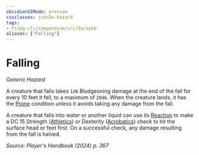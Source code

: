 ```yaml
---
obsidianUIMode: preview
cssclasses: json5e-hazard
tags:
- ttrpg-cli/compendium/src/5e/xphb
aliases: ["Falling"]
---
```

# Falling
*Generic Hazard*  

A creature that falls takes `1d6` Bludgeoning damage at the end of the fall for every 10 feet it fell, to a maximum of `20d6`. When the creature lands, it has the [Prone](2-Mechanics/CLI/rules/conditions.md#Prone) condition unless it avoids taking any damage from the fall.

A creature that falls into water or another liquid can use its [Reaction](2-Mechanics/CLI/rules/variant-rules/reaction-xphb.md) to make a DC 15 Strength ([Athletics](2-Mechanics/CLI/rules/skills.md#Athletics)) or Dexterity ([Acrobatics](2-Mechanics/CLI/rules/skills.md#Acrobatics)) check to hit the surface head or feet first. On a successful check, any damage resulting from the fall is halved.

*Source: Player's Handbook (2024) p. 367*